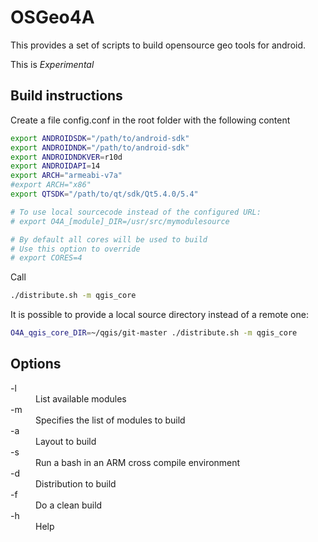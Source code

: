 OSGeo4A
==========

This provides a set of scripts to build opensource geo tools for android.

This is *Experimental*

Build instructions
-----------

Create a file config.conf in the root folder with the following content

```sh
export ANDROIDSDK="/path/to/android-sdk"
export ANDROIDNDK="/path/to/android-sdk"
export ANDROIDNDKVER=r10d
export ANDROIDAPI=14
export ARCH="armeabi-v7a"
#export ARCH="x86"
export QTSDK="/path/to/qt/sdk/Qt5.4.0/5.4"

# To use local sourcecode instead of the configured URL:
# export O4A_[module]_DIR=/usr/src/mymodulesource

# By default all cores will be used to build
# Use this option to override
# export CORES=4
```

Call
```sh
./distribute.sh -m qgis_core
```

It is possible to provide a local source directory instead of a remote one:

```sh
O4A_qgis_core_DIR=~/qgis/git-master ./distribute.sh -m qgis_core
```

Options
-----------

<dl>
 <dt>-l</dt> <dd>List available modules</dd>
 <dt>-m</dt> <dd>Specifies the list of modules to build</dd>
 <dt>-a</dt> <dd>Layout to build</dd>
 <dt>-s</dt> <dd>Run a bash in an ARM cross compile environment</dd>
 <dt>-d</dt> <dd>Distribution to build</dd>
 <dt>-f</dt> <dd>Do a clean build</dd>
 <dt>-h</dt> <dd>Help</dd>
</dl>
